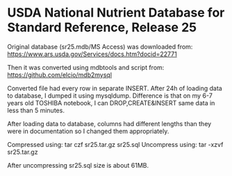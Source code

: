 # USDA National Nutrient Database for Standard Reference, Release 25

Original database (sr25.mdb/MS Access) was downloaded from:
https://www.ars.usda.gov/Services/docs.htm?docid=22771

Then it was converted using mdbtools and script from:
https://github.com/elcio/mdb2mysql

Converted file had every row in separate INSERT. After 24h of loading
data to database, I dumped it using mysqldump. Difference is that on
my 6-7 years old TOSHIBA notebook, I can DROP,CREATE&INSERT same data
in less than 5 minutes.

After loading data to database, columns had different lengths than
they were in documentation so I changed them appropriately.

Compressed using: tar czf sr25.tar.gz sr25.sql
Uncompress using: tar -xzvf sr25.tar.gz

After uncompressing sr25.sql size is about 61MB.
